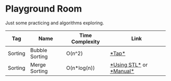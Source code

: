 # Playground Room

Just some practicing and algorithms exploring.

Tag|Name|Time Complexity|Link
-|-|-|-
Sorting|Bubble Sorting|O(n^2)|[\*Tap\*](https://github.com/myvsky/competitive-programming/blob/master/Playground/BubbleSort.cpp)
Sorting|Merge Sorting|O(n*log(n))|[\*Using STL\*](https://github.com/myvsky/competitive-programming/blob/master/Playground/MergeSortSTL.cpp) or [\*Manual\*](https://github.com/myvsky/competitive-programming/blob/master/Playground/MergeSortManual.cpp)